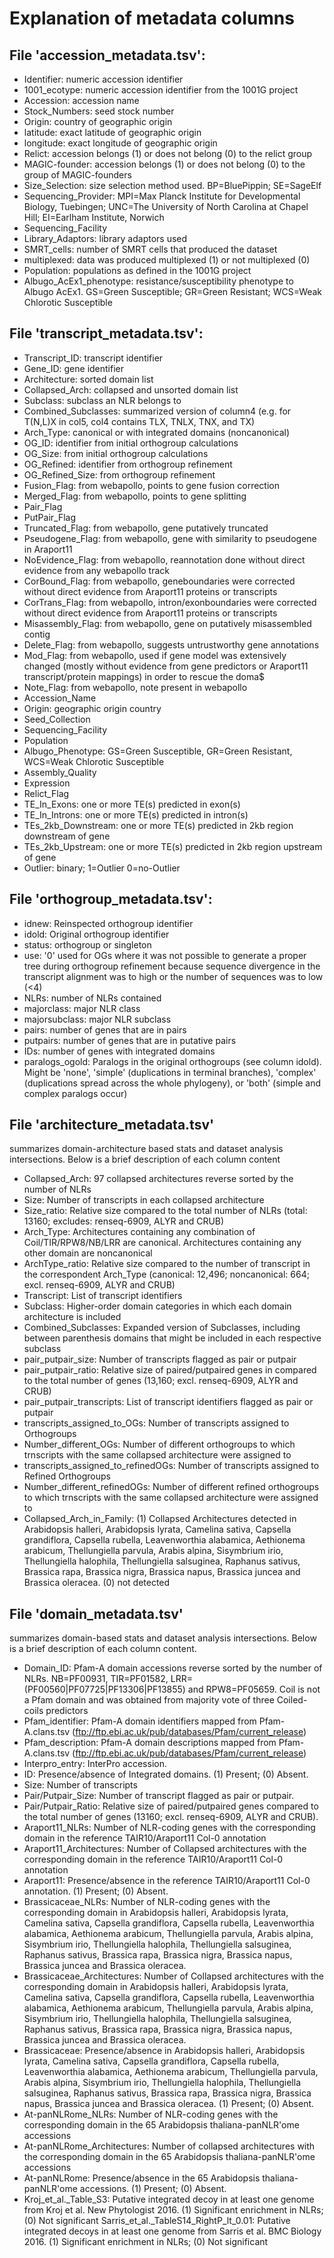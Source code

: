 # Explanation of metadata columns

## File 'accession_metadata.tsv':
- Identifier: numeric accession identifier
- 1001_ecotype: numeric accession identifier from the 1001G project
- Accession: accession name
- Stock_Numbers: seed stock number
- Origin: country of geographic origin
- latitude: exact latitude of geographic origin
- longitude: exact longitude of geographic origin
- Relict: accession belongs (1) or does not belong (0) to the relict group
- MAGIC-founder: accession belongs (1) or does not belong (0) to the group of MAGIC-founders
- Size_Selection: size selection method used. BP=BluePippin; SE=SageElf
- Sequencing_Provider: MPI=Max Planck Institute for Developmental Biology, Tuebingen; UNC=The University of North Carolina at Chapel Hill; EI=Earlham Institute, Norwich 
- Sequencing_Facility
- Library_Adaptors: library adaptors used
- SMRT_cells: number of SMRT cells that produced the dataset
- multiplexed: data was produced multiplexed (1) or not multiplexed (0)
- Population: populations as defined in the 1001G project
- Albugo_AcEx1_phenotype: resistance/susceptibility phenotype to Albugo AcEx1. GS=Green Susceptible; GR=Green Resistant; WCS=Weak Chlorotic Susceptible

## File 'transcript_metadata.tsv':
- Transcript_ID: transcript identifier
- Gene_ID: gene identifier
- Architecture: sorted domain list
- Collapsed_Arch: collapsed and unsorted domain list
- Subclass: subclass an NLR belongs to
- Combined_Subclasses: summarized version of column4 (e.g. for T(N,L)X in col5, col4 contains TLX, TNLX, TNX, and TX)
- Arch_Type: canonical or with integrated domains (noncanonical)
- OG_ID: identifier from initial orthogroup calculations
- OG_Size: from initial orthogroup calculations
- OG_Refined: identifier from orthogroup refinement
- OG_Refined_Size: from orthogroup refinement
- Fusion_Flag: from webapollo, points to gene fusion correction
- Merged_Flag: from webapollo, points to gene splitting
- Pair_Flag
- PutPair_Flag
- Truncated_Flag: from webapollo, gene putatively truncated
- Pseudogene_Flag: from webapollo, gene with similarity to pseudogene in Araport11
- NoEvidence_Flag: from webapollo, reannotation done without direct evidence from any webapollo track
- CorBound_Flag: from webapollo, geneboundaries were corrected without direct evidence from Araport11 proteins or transcripts
- CorTrans_Flag: from webapollo, intron/exonboundaries were corrected without direct evidence from Araport11 proteins or transcripts
- Misassembly_Flag: from webapollo, gene on putatively misassembled contig
- Delete_Flag: from webapollo, suggests untrustworthy gene annotations
- Mod_Flag: from webapollo, used if gene model was extensively changed (mostly without evidence from gene predictors or Araport11 transcript/protein mappings) in order to rescue the doma$
- Note_Flag: from webapollo, note present in webapollo
- Accession_Name
- Origin: geographic origin country
- Seed_Collection
- Sequencing_Facility
- Population
- Albugo_Phenotype: GS=Green Susceptible, GR=Green Resistant, WCS=Weak Chlorotic Susceptible
- Assembly_Quality
- Expression
- Relict_Flag
- TE_In_Exons: one or more TE(s) predicted in exon(s)
- TE_In_Introns: one or more TE(s) predicted in intron(s)
- TEs_2kb_Downstream: one or more TE(s) predicted in 2kb region downstream of gene
- TEs_2kb_Upstream: one or more TE(s) predicted in 2kb region upstream of gene
- Outlier: binary; 1=Outlier 0=no-Outlier

## File 'orthogroup_metadata.tsv':
- idnew: Reinspected orthogroup identifier
- idold: Original orthogroup identifier
- status: orthogroup or singleton
- use: '0' used for OGs where it was not possible to generate a proper tree during orthogroup refinement because sequence divergence in the transcript alignment was to high or the number of sequences was to low (<4)
- NLRs: number of NLRs contained
- majorclass: major NLR class
- majorsubclass: major NLR subclass
- pairs: number of genes that are in pairs
- putpairs: number of genes that are in putative pairs
- IDs: number of genes with integrated domains
- paralogs_ogold: Paralogs in the original orthogroups (see column idold). Might be 'none', 'simple' (duplications in terminal branches), 'complex' (duplications spread across the whole phylogeny), or 'both' (simple and complex paralogs occur)

## File 'architecture_metadata.tsv'
summarizes domain-architecture based stats and dataset analysis intersections. Below is a brief description of each column content

- Collapsed_Arch: 97 collapsed architectures reverse sorted by the number of NLRs
- Size: Number of transcripts in each collapsed architecture
- Size_ratio: Relative size compared to the total number of NLRs (total: 13160; excludes: renseq-6909, ALYR and CRUB)
- Arch_Type: Architectures containing any combination of Coil/TIR/RPW8/NB/LRR are canonical. Architectures containing any other domain are noncanonical
- ArchType_ratio: Relative size compared to the number of transcript in the correspondent Arch_Type (canonical: 12,496; noncanonical: 664; excl. renseq-6909, ALYR and CRUB)
- Transcript: List of transcript identifiers
- Subclass: Higher-order domain categories in which each domain architecture is included
- Combined_Subclasses: Expanded version of Subclasses, including between parenthesis domains that might be included in each respective subclass
- pair_putpair_size: Number of transcripts flagged as pair or putpair
- pair_putpair_ratio: Relative size of paired/putpaired genes in compared to the total number of genes (13,160; excl. renseq-6909, ALYR and CRUB)
- pair_putpair_transcripts: List of transcript identifiers flagged as pair or putpair
- transcripts_assigned_to_OGs: Number of transcripts assigned to Orthogroups
- Number_different_OGs: Number of different orthogroups to which trnscripts with the same collapsed architecture were assigned to
- transcripts_assigned_to_refinedOGs: Number of transcripts assigned to Refined Orthogroups
- Number_different_refinedOGs: Number of different refined orthogroups to which trnscripts with the same collapsed architecture were assigned to
- Collapsed_Arch_in_Family: (1) Collapsed Architectures detected in Arabidopsis halleri, Arabidopsis lyrata, Camelina sativa, Capsella grandiflora, Capsella rubella, Leavenworthia alabamica, Aethionema arabicum, Thellungiella parvula, Arabis alpina, Sisymbrium irio, Thellungiella halophila, Thellungiella salsuginea, Raphanus sativus, Brassica rapa, Brassica nigra, Brassica napus, Brassica juncea and Brassica oleracea. (0) not detected


## File 'domain_metadata.tsv'
summarizes domain-based stats and dataset analysis intersections\. Below is a brief description of each column content\.

- Domain_ID: Pfam-A domain accessions reverse sorted by the number of NLRs. NB=PF00931, TIR=PF01582, LRR=(PF00560|PF07725|PF13306|PF13855) and RPW8=PF05659. Coil is not a Pfam 
domain and was obtained from majority vote of three Coiled-coils predictors
- Pfam_identifier: Pfam-A domain identifiers mapped from Pfam-A.clans.tsv (ftp://ftp.ebi.ac.uk/pub/databases/Pfam/current_release)
- Pfam_description: Pfam-A domain descriptions mapped from Pfam-A.clans.tsv (ftp://ftp.ebi.ac.uk/pub/databases/Pfam/current_release)
- Interpro_entry: InterPro accession.
- ID: Presence/absence of Integrated domains. (1) Present; (0) Absent.
- Size: Number of transcripts
- Pair/Putpair_Size: Number of transcript flagged as pair or putpair.
- Pair/Putpair_Ratio: Relative size of paired/putpaired genes compared to the total number of genes (13160; excl. renseq-6909, ALYR and CRUB).
- Araport11_NLRs: Number of NLR-coding genes with the corresponding domain in the reference TAIR10/Araport11 Col-0 annotation
- Araport11_Architectures: Number of Collapsed architectures with the corresponding domain in the reference TAIR10/Araport11 Col-0 annotation
- Araport11: Presence/absence in the reference TAIR10/Araport11 Col-0 annotation. (1) Present; (0) Absent.
- Brassicaceae_NLRs: Number of NLR-coding genes with the corresponding domain in Arabidopsis halleri, Arabidopsis lyrata, Camelina sativa, Capsella grandiflora, Capsella 
rubella, Leavenworthia alabamica, Aethionema arabicum, Thellungiella parvula, Arabis alpina, Sisymbrium irio, Thellungiella halophila, Thellungiella salsuginea, Raphanus sativus, Brassica rapa, Brassica nigra, Brassica napus, Brassica juncea and Brassica oleracea.
- Brassicaceae_Architectures: Number of Collapsed architectures with the corresponding domain in Arabidopsis halleri, Arabidopsis lyrata, Camelina sativa, Capsella grandiflora, Capsella rubella, Leavenworthia alabamica, Aethionema arabicum, Thellungiella parvula, Arabis alpina, Sisymbrium irio, Thellungiella halophila, Thellungiella salsuginea, Raphanus sativus, Brassica rapa, Brassica nigra, Brassica napus, Brassica juncea and Brassica oleracea.
- Brassicaceae: Presence/absence in Arabidopsis halleri, Arabidopsis lyrata, Camelina sativa, Capsella grandiflora, Capsella rubella, Leavenworthia alabamica, Aethionema arabicum, Thellungiella parvula, Arabis alpina, Sisymbrium irio, Thellungiella halophila, Thellungiella salsuginea, Raphanus sativus, Brassica rapa, Brassica nigra, Brassica napus, Brassica juncea and Brassica oleracea. (1) Present; (0) Absent.
- At-panNLRome_NLRs: Number of NLR-coding genes with the corresponding domain in the 65 Arabidopsis thaliana-panNLR'ome accessions
- At-panNLRome_Architectures: Number of collapsed architectures with the corresponding domain in the 65 Arabidopsis thaliana-panNLR'ome accessions
- At-panNLRome: Presence/absence in the 65 Arabidopsis thaliana-panNLR'ome accessions. (1) Present; (0) Absent.
- Kroj_et_al._Table_S3: Putative integrated decoy in at least one genome from Kroj et al. New Phytologist 2016. (1) Significant enrichment in NLRs; (0) Not significant Sarris_et_al._TableS14_RightP_lt_0.01: Putative integrated decoys in at least one genome from Sarris et al. BMC Biology 2016. (1) Significant enrichment in NLRs; (0) Not significant